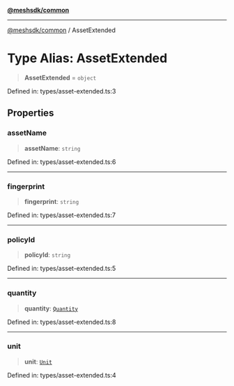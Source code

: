 [**@meshsdk/common**](../README.md)

***

[@meshsdk/common](../globals.md) / AssetExtended

# Type Alias: AssetExtended

> **AssetExtended** = `object`

Defined in: types/asset-extended.ts:3

## Properties

### assetName

> **assetName**: `string`

Defined in: types/asset-extended.ts:6

***

### fingerprint

> **fingerprint**: `string`

Defined in: types/asset-extended.ts:7

***

### policyId

> **policyId**: `string`

Defined in: types/asset-extended.ts:5

***

### quantity

> **quantity**: [`Quantity`](Quantity.md)

Defined in: types/asset-extended.ts:8

***

### unit

> **unit**: [`Unit`](Unit.md)

Defined in: types/asset-extended.ts:4
